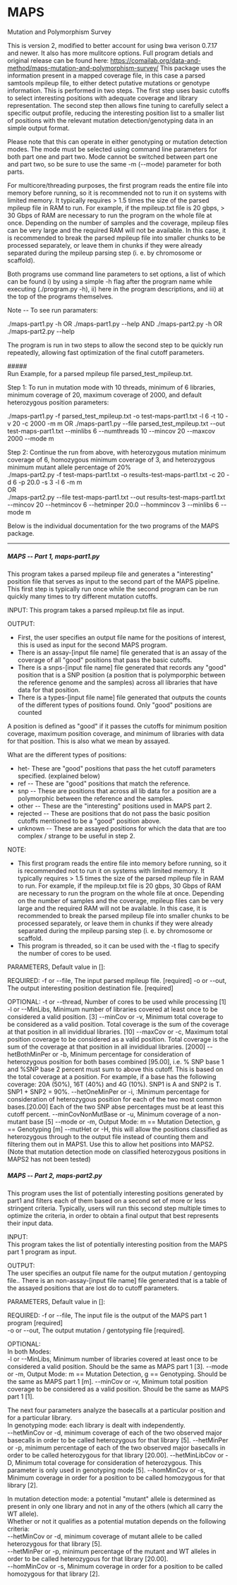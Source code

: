 # MAPS
Mutation and Polymorphism Survey

This is version 2, modified to better account for using bwa verison 0.7.17 and newer. It also has more mulitcore options. Full program detials and original release can be found here: https://comailab.org/data-and-method/maps-mutation-and-polymorphism-survey/
This package uses the information present in a mapped coverage file, in this case a parsed samtools mpileup file, to either detect putative mutations or genotype information. This is performed in two steps. The first step uses basic cutoffs to select interesting positions with adequate coverage and library representation. The second step then allows fine tuning to carefully select a specific output profile, reducing the interesting position list to a smaller list of positions with the relevant mutation detection/genotyping data in an simple output format. 

Please note that this can operate in either genotyping or mutation detection modes. The mode must be selected using command line parameters for both part one and part two. Mode cannot be switched between part one and part two, so be sure to use the same -m (--mode) parameter for both parts.

For multicore/threading purposes, the first program reads the entire file into memory before running, so it is recommended not to run it on systems with limited memory. It typically requires > 1.5 times the size of the parsed mpileup file in RAM to run. For example, if the mpileup.txt file is 20 gbps, > 30 Gbps of RAM are necessary to run the program on the whole file at once. Depending on the number of samples and the coverage, mpileup files can be very large and the required RAM will not be available. In this case, it is recommended to break the parsed mpileup file into smaller chunks to be processed separately, or leave them in chunks if they were already separated during the mpileup parsing step (i. e. by chromosome or scaffold).

Both programs use command line parameters to set options, a list of which can be found i) by using a simple -h flag after the program name while executing (./program.py -h), ii) here in the program descriptions, and iii) at the top of the programs themselves.

Note -- To see run paramaters:

./maps-part1.py -h OR ./maps-part1.py --help
AND
./maps-part2.py -h OR ./maps-part2.py --help

The program is run in two steps to allow the second step to be quickly run repeatedly, allowing fast optimization of the final cutoff parameters.

#####\
Run Example, for a parsed mpileup file parsed_test_mpileup.txt.

Step 1: To run in mutation mode with 10 threads, minimum of 6 libraries, minimum coverage of 20, maximum coverage of 2000, and default heterozygous position parameters:

./maps-part1.py -f parsed_test_mpileup.txt -o test-maps-part1.txt -l 6 -t 10 -v 20 -c 2000 -m m
OR
./maps-part1.py --file parsed_test_mpileup.txt --out test-maps-part1.txt --minlibs 6 --numthreads 10 --mincov 20 --maxcov 2000 --mode m

Step 2: Continue the run from above, with heterozygous mutation minimum coverage of 6, homozygous minimum coverage of 3, and heterozygous minimum mutant allele percentage of 20%\
./maps-part2.py -f test-maps-part1.txt -o results-test-maps-part1.txt -c 20 -d 6 -p 20.0 -s 3 -l 6 -m m\
OR\
./maps-part2.py --file test-maps-part1.txt --out results-test-maps-part1.txt --mincov 20 --hetmincov 6 --hetminper 20.0 --hommincov 3 --minlibs 6 --mode m

Below is the individual documentation for the two programs of the MAPS package.

* * * * *

##### MAPS -- Part 1, maps-part1.py

This program takes a parsed mpileup file and generates a "interesting" position file that serves as input to the second part of the MAPS pipeline. This first step is typically run once while the second program can be run quickly many times to try different mutation cutoffs.

INPUT: This program takes a parsed mpileup.txt file as input.

OUTPUT:

-   First, the user specifies an output file name for the positions of interest, this is used as input for the second MAPS program.
-   There is an assay-[input file name] file generated that is an assay of the coverage of all "good" positions that pass the basic cutoffs.
-   There is a snps-[input file name] file generated that records any "good" position that is a SNP position (a position that is polymporphic between the reference genome and the samples) across all libraries that have data for that position.
-   There is a types-[input file name] file generated that outputs the counts of the different types of positions found. Only "good" positions are counted

A position is defined as "good" if it passes the cutoffs for minimum position coverage, maximum position coverage, and minimum of libraries with data for that position. This is also what we mean by assayed.

What are the different types of positions:

-   het- These are "good" positions that pass the het cutoff parameters specified. (explained below)
-   ref -- These are "good" positions that match the reference.
-   snp -- These are positions that across all lib data for a position are a polymorphic between the reference and the samples.
-   other -- These are the "interesting" positions used in MAPS part 2.
-   rejected -- These are positions that do not pass the basic position cutoffs mentioned to be a "good" position above.
-   unknown -- These are assayed positions for which the data that are too complex / strange to be useful in step 2.

NOTE:

-   This first program reads the entire file into memory before running, so it is recommended not to run it on systems with limited memory. It typically requires > 1.5 times the size of the parsed mpileup file in RAM to run. For example, if the mpileup.txt file is 20 gbps, 30 Gbps of RAM are necessary to run the program on the whole file at once. Depending on the number of samples and the coverage, mpileup files can be very large and the required RAM will not be available. In this case, it is recommended to break the parsed mpileup file into smaller chunks to be processed separately, or leave them in chunks if they were already separated during the mpileup parsing step (i. e. by chromosome or scaffold.
-   This program is threaded, so it can be used with the -t flag to specify the number of cores to be used.

PARAMETERS, Default value in []:

REQUIRED:
-f or --file, The input parsed mpileup file. [required]
-o or --out, The output interesting position destination file. [required]

OPTIONAL:
-t or --thread, Number of cores to be used while processing [1]
-l or --MinLibs, Minimum number of libraries covered at least once to be considered a valid position. [3]
--minCov or -v, Minimum total coverage to be considered as a valid position. Total coverage is the sum of the coverage at that position in all invididual libraries. [10]
--maxCov or -c, Maximum total position coverage to be considered as a valid position. Total coverage is the sum of the coverage at that position in all invididual libraries. [2000]
--hetBothMinPer or -b, Minimum percentage for consideration of heterozygous position for both bases combined [95.00], i.e. % SNP base 1 and %SNP base 2 percent must sum to above this cutoff. This is based on the total coverage at a position. For example, if a base has the following coverage: 20A (50%), 16T (40%) and 4G (10%). SNP1 is A and SNP2 is T. SNP1 + SNP2 = 90%.
--hetOneMinPer or -i, :Minimum percentage for consideration of heterozygous position for each of the two most common bases.[20.00] Each of the two SNP abse percentages must be at least this cutoff percent.
--minCovNonMutBase or -u, Minimum coverage of a non-mutant base [5] --mode or -m, Output Mode: m == Mutation Detection, g == Genotyping [m]
--mutHet or -H, this will allow the positions classified as heterozygous through to the output file instead of counting them and filtering them out in MAPS1. Use this to allow het positions into MAPS2. (Note that mutation detection mode on classified heterozygous positions in MAPS2 has not been tested)

##### MAPS -- Part 2, maps-part2.py

This program uses the list of potentially interesting positions generated by part1 and filters each of them based on a second set of more or less stringent criteria. Typically, users will run this second step multiple times to optimize the criteria, in order to obtain a final output that best represents their input data.

INPUT:\
This program takes the list of potentially interesting position from the MAPS part 1 program as input.

OUTPUT:\
The user specifies an output file name for the output mutation / gentoyping file.\. 
There is an non-assay-[input file name] file generated that is a table of the assayed positions that are lost do to cutoff parameters.  

PARAMETERS, Default value in []:

REQUIRED:
-f or --file, The input file is the output of the MAPS part 1 program [required]  
-o or --out, The output mutation / gentotyping file [required].

OPTIONAL:  
In both Modes:  
-l or --MinLibs, Minimum number of libraries covered at least once to be considered a valid position. Should be the same as MAPS part 1 [3]. 
--mode or -m, Output Mode: m == Mutation Detection, g == Genotyping. Should be the same as MAPS part 1 [m]. 
--minCov or -v, Minimum total position coverage to be considered as a valid position. Should be the same as MAPS part 1 [1]. 

The next four parameters analyze the basecalls at a particular position and for a particular library.  
In genotyping mode: each library is dealt with independently.  
--hetMinCov or -d, minimum coverage of each of the two observed major basecalls in order to be called heterozygous for that library [5]. 
--hetMinPer or -p, minimum percentage of each of the two observed major basecalls in order to be called heterozygous for that library [20.00]. 
--hetMinLibCov or -D, Minimum total coverage for consideration of heterozygous. This parameter is only used in genotyping mode [5]. 
--homMinCov or -s, Minimum coverage in order for a position to be called homozygous for that library [2]. 

In mutation detection mode: a potential "mutant" allele is determined as present in only one library and not in any of the others (which all carry the WT allele).  
Whether or not it qualifies as a potential mutation depends on the following criteria:  
--hetMinCov or -d, minimum coverage of mutant allele to be called heterozygous for that library [5].  
--hetMinPer or -p, minimum percentage of the mutant and WT alleles in order to be called heterozygous for that library [20.00].  
--homMinCov or -s, Minimum coverage in order for a position to be called homozygous for that library [2].  

